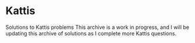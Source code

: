 # Kattis
Solutions to Kattis problems
This archive is a work in progress, and I will be updating this archive of solutions as I complete more Kattis questions.
